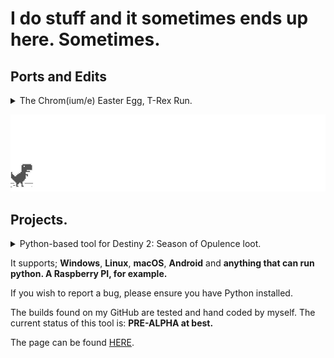 # I do stuff and it sometimes ends up here. Sometimes.

## Ports and Edits

<details>
 <summary>The Chrom(ium/e) Easter Egg, T-Rex Run.</summary>
 Unfamiliar with this game? Far too privileged to have Wi-Fi drop-outs? There's a gif just under this. Enjoy.

 Feel free to play the game [here](http://retr0gr4d3.github.io/WhatThatTrexDo/). Feel free to mess with this using Chrome's 'inspect element' and console.
 
</details>

![ITSONLYGAME](assets/screenshot.gif)


## Projects.

<details>
 <summary>Python-based tool for Destiny 2: Season of Opulence loot.</summary>
  
 Note: Very VERY much so in foetal state. Not near completion but is recieving regular updates.

There's a technical description available in the page linked below.
 The "MenagerieLootNow" (Working Name) tool will allow you to make informed decisions on what runes to use on the challice of opulence. The Callice of Opulence is an item in the game that allows you to mix-and-match any three runes to achieve a desired loot drop. For instance, matching the purple rune of the Beast with another purple rune will cause the CALUS Mini Tool to drop from the next completion of the Menagerie.
</details>

It supports; **Windows**, **Linux**, **macOS**, **Android** and **anything that can run python. A Raspberry PI, for example.**

If you wish to report a bug, please ensure you have Python installed.

The builds found on my GitHub are tested and hand coded by myself. The current status of this tool is: **PRE-ALPHA at best.**

The page can be found [HERE](https://retr0gr4d3.github.io/MenagerieLootNow/).
